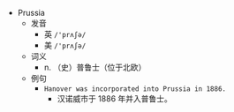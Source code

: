 - Prussia
  - 发音
    - 英 `/'prʌʃə/`
    - 美 `/'prʌʃə/`
  - 词义
    - n. （史）普鲁士（位于北欧）
  - 例句
    - `Hanover was incorporated into Prussia in 1886.`
      - 汉诺威市于 1886 年并入普鲁士。

